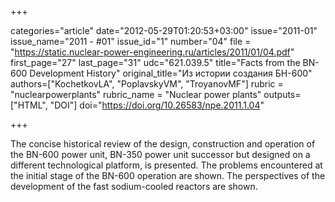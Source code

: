 +++

categories="article"
date="2012-05-29T01:20:53+03:00"
issue="2011-01"
issue_name="2011 - #01"
issue_id="1"
number="04"
file = "https://static.nuclear-power-engineering.ru/articles/2011/01/04.pdf"
first_page="27"
last_page="31"
udc="621.039.5"
title="Facts from the BN-600 Development History"
original_title="Из истории создания БН-600"
authors=["KochetkovLA", "PoplavskyVM", "TroyanovMF"]
rubric = "nuclearpowerplants"
rubric_name = "Nuclear power plants"
outputs=["HTML", "DOI"]
doi="https://doi.org/10.26583/npe.2011.1.04"

+++

The concise historical review of the design, construction and operation of the BN-600 power unit, BN-350 power unit successor but designed on a different technological platform, is presented. The problems encountered at the initial stage of the BN-600 operation are shown. The perspectives of the development of the fast sodium-cooled reactors are shown.